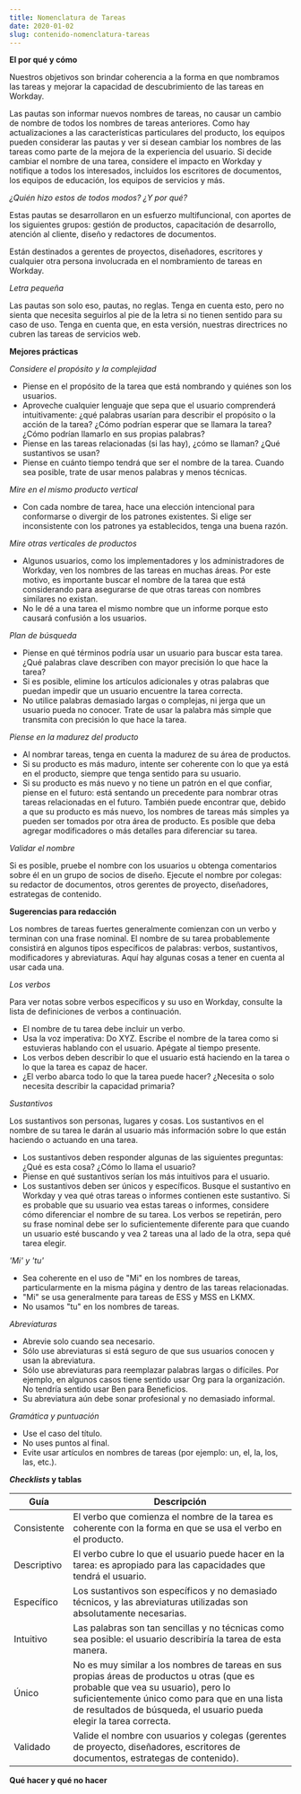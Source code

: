 ```yaml
---
title: Nomenclatura de Tareas
date: 2020-01-02
slug: contenido-nomenclatura-tareas
---
```


**El por qué y cómo**

Nuestros objetivos son brindar coherencia a la forma en que nombramos las tareas y mejorar la capacidad de descubrimiento de las tareas en Workday.

Las pautas son informar nuevos nombres de tareas, no causar un cambio de nombre de todos los nombres de tareas anteriores. Como hay actualizaciones a las características particulares del producto, los equipos pueden considerar las pautas y ver si desean cambiar los nombres de las tareas como parte de la mejora de la experiencia del usuario. Si decide cambiar el nombre de una tarea, considere el impacto en Workday y notifique a todos los interesados, incluidos los escritores de documentos, los equipos de educación, los equipos de servicios y más.

*¿Quién hizo estos de todos modos? ¿Y por qué?*

Estas pautas se desarrollaron en un esfuerzo multifuncional, con aportes de los siguientes grupos: gestión de productos, capacitación de desarrollo, atención al cliente, diseño y redactores de documentos.

Están destinados a gerentes de proyectos, diseñadores, escritores y cualquier otra persona involucrada en el nombramiento de tareas en Workday.

*Letra pequeña*

Las pautas son solo eso, pautas, no reglas. Tenga en cuenta esto, pero no sienta que necesita seguirlos al pie de la letra si no tienen sentido para su caso de uso. Tenga en cuenta que, en esta versión, nuestras directrices no cubren las tareas de servicios web.

**Mejores prácticas**

*Considere el propósito y la complejidad*

- Piense en el propósito de la tarea que está nombrando y quiénes son los usuarios.
- Aproveche cualquier lenguaje que sepa que el usuario comprenderá intuitivamente: ¿qué palabras usarían para describir el propósito o la acción de la tarea? ¿Cómo podrían esperar que se llamara la tarea? ¿Cómo podrían llamarlo en sus propias palabras?
- Piense en las tareas relacionadas (si las hay), ¿cómo se llaman? ¿Qué sustantivos se usan?
- Piense en cuánto tiempo tendrá que ser el nombre de la tarea. Cuando sea posible, trate de usar menos palabras y menos técnicas.


*Mire en el mismo producto vertical*

- Con cada nombre de tarea, hace una elección intencional para conformarse o divergir de los patrones existentes. Si elige ser inconsistente con los patrones ya establecidos, tenga una buena razón.


*Mire otras verticales de productos*

- Algunos usuarios, como los implementadores y los administradores de Workday, ven los nombres de las tareas en muchas áreas. Por este motivo, es importante buscar el nombre de la tarea que está considerando para asegurarse de que otras tareas con nombres similares no existan.
- No le dé a una tarea el mismo nombre que un informe porque esto causará confusión a los usuarios.


*Plan de búsqueda*

- Piense en qué términos podría usar un usuario para buscar esta tarea. ¿Qué palabras clave describen con mayor precisión lo que hace la tarea?
- Si es posible, elimine los artículos adicionales y otras palabras que puedan impedir que un usuario encuentre la tarea correcta.
- No utilice palabras demasiado largas o complejas, ni jerga que un usuario pueda no conocer. Trate de usar la palabra más simple que transmita con precisión lo que hace la tarea.


*Piense en la madurez del producto*

- Al nombrar tareas, tenga en cuenta la madurez de su área de productos.
- Si su producto es más maduro, intente ser coherente con lo que ya está en el producto, siempre que tenga sentido para su usuario.
- Si su producto es más nuevo y no tiene un patrón en el que confiar, piense en el futuro: está sentando un precedente para nombrar otras tareas relacionadas en el futuro. También puede encontrar que, debido a que su producto es más nuevo, los nombres de tareas más simples ya pueden ser tomados por otra área de producto. Es posible que deba agregar modificadores o más detalles para diferenciar su tarea.


*Validar el nombre*

Si es posible, pruebe el nombre con los usuarios u obtenga comentarios sobre él en un grupo de socios de diseño.
Ejecute el nombre por colegas: su redactor de documentos, otros gerentes de proyecto, diseñadores, estrategas de contenido.

**Sugerencias para redacción**

Los nombres de tareas fuertes generalmente comienzan con un verbo y terminan con una frase nominal. El nombre de su tarea probablemente consistirá en algunos tipos específicos de palabras: verbos, sustantivos, modificadores y abreviaturas. Aquí hay algunas cosas a tener en cuenta al usar cada una.

*Los verbos*

Para ver notas sobre verbos específicos y su uso en Workday, consulte la lista de definiciones de verbos a continuación.

- El nombre de tu tarea debe incluir un verbo.
- Usa la voz imperativa: Do XYZ. Escribe el nombre de la tarea como si estuvieras hablando con el usuario. Apégate al tiempo presente.
- Los verbos deben describir lo que el usuario está haciendo en la tarea o lo que la tarea es capaz de hacer.
- ¿El verbo abarca todo lo que la tarea puede hacer? ¿Necesita o solo necesita describir la capacidad primaria?

*Sustantivos*

Los sustantivos son personas, lugares y cosas. Los sustantivos en el nombre de su tarea le darán al usuario más información sobre lo que están haciendo o actuando en una tarea.

- Los sustantivos deben responder algunas de las siguientes preguntas: ¿Qué es esta cosa? ¿Cómo lo llama el usuario?
- Piense en qué sustantivos serían los más intuitivos para el usuario.
- Los sustantivos deben ser únicos y específicos. Busque el sustantivo en Workday y vea qué otras tareas o informes contienen este sustantivo. Si es probable que su usuario vea estas tareas o informes, considere cómo diferenciar el nombre de su tarea. Los verbos se repetirán, pero su frase nominal debe ser lo suficientemente diferente para que cuando un usuario esté buscando y vea 2 tareas una al lado de la otra, sepa qué tarea elegir.


*'Mi' y 'tu'*
- Sea coherente en el uso de "Mi" en los nombres de tareas, particularmente en la misma página y dentro de las tareas relacionadas.
- "Mi" se usa generalmente para tareas de ESS y MSS en LKMX.
- No usamos "tu" en los nombres de tareas.


*Abreviaturas*
- Abrevie solo cuando sea necesario.
- Sólo use abreviaturas si está seguro de que sus usuarios conocen y usan la abreviatura.
- Sólo use abreviaturas para reemplazar palabras largas o difíciles. Por ejemplo, en algunos casos tiene sentido usar Org para la organización. No tendría sentido usar Ben para Beneficios.
- Su abreviatura aún debe sonar profesional y no demasiado informal.

*Gramática y puntuación*
- Use el caso del título.
- No uses puntos al final.
- Evite usar artículos en nombres de tareas (por ejemplo: un, el, la, los, las, etc.).

***Checklists* y tablas**

| Guía | Descripción |
|--|--|
| Consistente | El verbo que comienza el nombre de la tarea es coherente con la forma en que se usa el verbo en el producto. |
| Descriptivo | El verbo cubre lo que el usuario puede hacer en la tarea: es apropiado para las capacidades que tendrá el usuario. |
| Específico | Los sustantivos son específicos y no demasiado técnicos, y las abreviaturas utilizadas son absolutamente necesarias. |
| Intuitivo | Las palabras son tan sencillas y no técnicas como sea posible: el usuario describiría la tarea de esta manera. |
| Único | No es muy similar a los nombres de tareas en sus propias áreas de productos u otras (que es probable que vea su usuario), pero lo suficientemente único como para que en una lista de resultados de búsqueda, el usuario pueda elegir la tarea correcta. |
| Validado | Valide el nombre con usuarios y colegas (gerentes de proyecto, diseñadores, escritores de documentos, estrategas de contenido). |

**Qué hacer y qué no hacer**